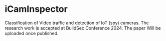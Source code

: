 # iCamInspector
Classification of Video traffic and detection of IoT (spy) cameras.
The research work is accepted at BuildSec Conference 2024. 
The paper Will be uploaded once published.
